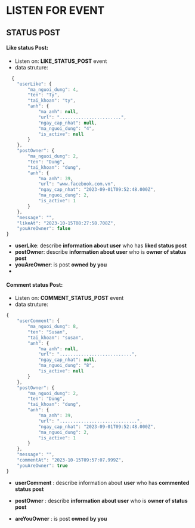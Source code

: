 # LISTEN FOR EVENT

## STATUS POST

#### Like status Post:

- Listen on: **LIKE_STATUS_POST** event
- data struture:

```javascript
  {
    "userLike": {
        "ma_nguoi_dung": 4,
        "ten": "Ty",
        "tai_khoan": "ty",
        "anh": {
            "ma_anh": null,
            "url": ".......................",
            "ngay_cap_nhat": null,
            "ma_nguoi_dung": "4",
            "is_active": null
        }
    },
    "postOwner": {
        "ma_nguoi_dung": 2,
        "ten": "Dung",
        "tai_khoan": "dung",
        "anh": {
            "ma_anh": 39,
            "url": "www.facebook.com.vn",
            "ngay_cap_nhat": "2023-09-01T09:52:48.000Z",
            "ma_nguoi_dung": 2,
            "is_active": 1
        }
    },
    "message": "",
    "likeAt": "2023-10-15T08:27:58.708Z",
    "youAreOwner": false
}
```

- **userLike**: describe **information about user** who has **liked status post**
- **postOwner**: describe **information about user** who is **owner of status post**
- **youAreOwner**: is post **owned by you**
-

#### Comment status Post:

- Listen on: **COMMENT_STATUS_POST** event
- data struture:

```javascript
{
    "userComment": {
        "ma_nguoi_dung": 8,
        "ten": "Susan",
        "tai_khoan": "susan",
        "anh": {
            "ma_anh": null,
            "url": "...........................",
            "ngay_cap_nhat": null,
            "ma_nguoi_dung": "8",
            "is_active": null
        }
    },
    "postOwner": {
        "ma_nguoi_dung": 2,
        "ten": "Dung",
        "tai_khoan": "dung",
        "anh": {
            "ma_anh": 39,
            "url": ".............................",
            "ngay_cap_nhat": "2023-09-01T09:52:48.000Z",
            "ma_nguoi_dung": 2,
            "is_active": 1
        }
    },
    "message": "",
    "commentAt": "2023-10-15T09:57:07.999Z",
    "youAreOwner": true
}
```




- **userComment** : describe information about **user** who has **commented status post**
  
- **postOwner** : describe **information about user** who is **owner of status post**
  
- **areYouOwner** : is post **owned by you**


